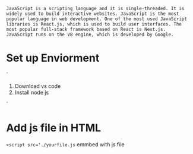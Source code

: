 

``
JavaScript is a scripting language and it is single-threaded. It is widely used to build interactive websites. JavaScript is the most popular language in web development. One of the most used JavaScript libraries is React.js, which is used to build user interfaces. The most popular full-stack framework based on React is Next.js. JavaScript runs on the V8 engine, which is developed by Google.
``


# Set up Enviorment

`
1. Download vs code 
2. Install node js

`
# Add js file in HTML 
``<script src='./yourfile.js``
emmbed with js file 


